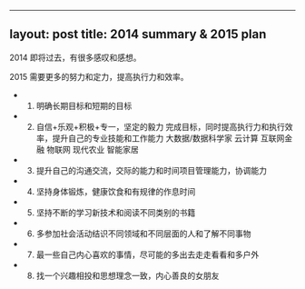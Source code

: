 
---
layout: post
title: 2014 summary & 2015 plan
---


2014 即将过去，有很多感叹和感想。

2015 需要更多的努力和定力，提高执行力和效率。

- 1. 明确长期目标和短期的目标

- 2. 自信+乐观+积极+专一，坚定的毅力 完成目标，同时提高执行力和执行效率，提升自己的专业技能和工作能力 大数据/数据科学家 云计算 互联网金融 物联网 现代农业 智能家居

- 3. 提升自己的沟通交流，交际的能力和时间项目管理能力，协调能力

- 4. 坚持身体锻炼，健康饮食和有规律的作息时间

- 5. 坚持不断的学习新技术和阅读不同类别的书籍

- 6. 多参加社会活动结识不同领域和不同层面的人和了解不同事物

- 7. 最一些自己内心喜欢的事情，尽可能的多出去走走看看和多户外

- 8. 找一个兴趣相投和思想理念一致，内心善良的女朋友


